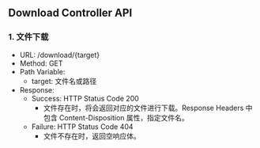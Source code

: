 ## Download Controller API

### 1. 文件下载

- URL: /download/{target}
- Method: GET
- Path Variable:
    - target: 文件名或路径
- Response:
    - Success: HTTP Status Code 200
        - 文件存在时，将会返回对应的文件进行下载。Response Headers 中包含 Content-Disposition 属性，指定文件名。
    - Failure: HTTP Status Code 404
        - 文件不存在时，返回空响应体。
